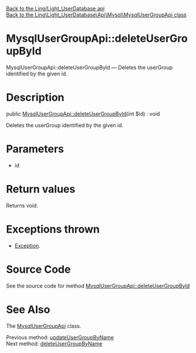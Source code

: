 [Back to the Ling/Light_UserDatabase api](https://github.com/lingtalfi/Light_UserDatabase/blob/master/doc/api/Ling/Light_UserDatabase.md)<br>
[Back to the Ling\Light_UserDatabase\Api\Mysql\MysqlUserGroupApi class](https://github.com/lingtalfi/Light_UserDatabase/blob/master/doc/api/Ling/Light_UserDatabase/Api/Mysql/MysqlUserGroupApi.md)


MysqlUserGroupApi::deleteUserGroupById
================



MysqlUserGroupApi::deleteUserGroupById — Deletes the userGroup identified by the given id.




Description
================


public [MysqlUserGroupApi::deleteUserGroupById](https://github.com/lingtalfi/Light_UserDatabase/blob/master/doc/api/Ling/Light_UserDatabase/Api/Mysql/MysqlUserGroupApi/deleteUserGroupById.md)(int $id) : void




Deletes the userGroup identified by the given id.




Parameters
================


- id

    


Return values
================

Returns void.


Exceptions thrown
================

- [Exception](http://php.net/manual/en/class.exception.php).&nbsp;







Source Code
===========
See the source code for method [MysqlUserGroupApi::deleteUserGroupById](https://github.com/lingtalfi/Light_UserDatabase/blob/master/Api/Mysql/MysqlUserGroupApi.php#L143-L149)


See Also
================

The [MysqlUserGroupApi](https://github.com/lingtalfi/Light_UserDatabase/blob/master/doc/api/Ling/Light_UserDatabase/Api/Mysql/MysqlUserGroupApi.md) class.

Previous method: [updateUserGroupByName](https://github.com/lingtalfi/Light_UserDatabase/blob/master/doc/api/Ling/Light_UserDatabase/Api/Mysql/MysqlUserGroupApi/updateUserGroupByName.md)<br>Next method: [deleteUserGroupByName](https://github.com/lingtalfi/Light_UserDatabase/blob/master/doc/api/Ling/Light_UserDatabase/Api/Mysql/MysqlUserGroupApi/deleteUserGroupByName.md)<br>

